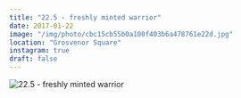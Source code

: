 ```yaml
---
title: "22.5 - freshly minted warrior"
date: 2017-01-22
image: "/img/photo/cbc15cb55b0a100f403b6a478761e22d.jpg"
location: "Grosvenor Square"
instagram: true
draft: false
---
```


![22.5 - freshly minted warrior](/img/photo/cbc15cb55b0a100f403b6a478761e22d.jpg)
